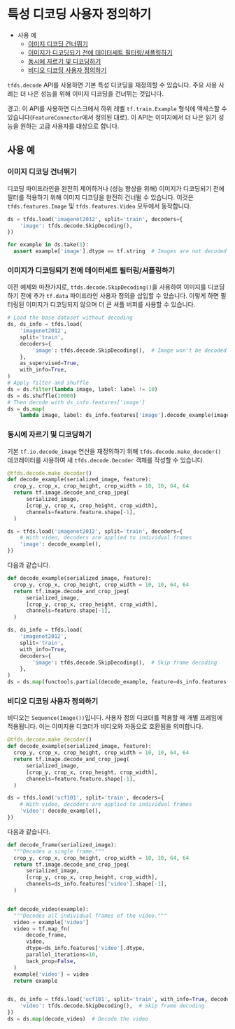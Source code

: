 # 특성 디코딩 사용자 정의하기

- 사용 예
    - [이미지 디코딩 건너뛰기](#skipping-the-image-decoding)
    - [이미지가 디코딩되기 전에 데이터세트 필터링/셔플링하기](#filtershuffle-dataset-before-images-get-decoded)
    - [ 동시에 자르기 및 디코딩하기](#cropping-and-decoding-at-the-same-time)
    - [비디오 디코딩 사용자 정의하기](#customizing-video-decoding)

`tfds.decode` API를 사용하면 기본 특성 디코딩을 재정의할 수 있습니다. 주요 사용 사례는 더 나은 성능을 위해 이미지 디코딩을 건너뛰는 것입니다.

경고: 이 API를 사용하면 디스크에서 하위 레벨 `tf.train.Example` 형식에 액세스할 수 있습니다(`FeatureConnector`에서 정의된 대로). 이 API는 이미지에서 더 나은 읽기 성능을 원하는 고급 사용자를 대상으로 합니다.

## 사용 예

### 이미지 디코딩 건너뛰기

디코딩 파이프라인을 완전히 제어하거나 (성능 향상을 위해) 이미지가 디코딩되기 전에 필터를 적용하기 위해 이미지 디코딩을 완전히 건너뛸 수 있습니다. 이것은 `tfds.features.Image` 및 `tfds.features.Video` 모두에서 동작합니다.

```python
ds = tfds.load('imagenet2012', split='train', decoders={
    'image': tfds.decode.SkipDecoding(),
})

for example in ds.take(1):
  assert example['image'].dtype == tf.string  # Images are not decoded
```

### 이미지가 디코딩되기 전에 데이터세트 필터링/셔플링하기

이전 예제와 마찬가지로, `tfds.decode.SkipDecoding()`을 사용하여 이미지를 디코딩하기 전에 추가 `tf.data` 파이프라인 사용자 정의을 삽입할 수 있습니다. 이렇게 하면 필터링된 이미지가 디코딩되지 않으며 더 큰 셔플 버퍼를 사용할 수 있습니다.

```python
# Load the base dataset without decoding
ds, ds_info = tfds.load(
    'imagenet2012',
    split='train',
    decoders={
        'image': tfds.decode.SkipDecoding(),  # Image won't be decoded here
    },
    as_supervised=True,
    with_info=True,
)
# Apply filter and shuffle
ds = ds.filter(lambda image, label: label != 10)
ds = ds.shuffle(10000)
# Then decode with ds_info.features['image']
ds = ds.map(
    lambda image, label: ds_info.features['image'].decode_example(image), label)
```

### 동시에 자르기 및 디코딩하기

기본 `tf.io.decode_image` 연산을 재정의하기 위해 `tfds.decode.make_decoder()` 데코레이터를 사용하여 새 `tfds.decode.Decoder` 객체를 작성할 수 있습니다.

```python
@tfds.decode.make_decoder()
def decode_example(serialized_image, feature):
  crop_y, crop_x, crop_height, crop_width = 10, 10, 64, 64
  return tf.image.decode_and_crop_jpeg(
      serialized_image,
      [crop_y, crop_x, crop_height, crop_width],
      channels=feature.feature.shape[-1],
  )

ds = tfds.load('imagenet2012', split='train', decoders={
    # With video, decoders are applied to individual frames
    'image': decode_example(),
})
```

다음과 같습니다.

```python
def decode_example(serialized_image, feature):
  crop_y, crop_x, crop_height, crop_width = 10, 10, 64, 64
  return tf.image.decode_and_crop_jpeg(
      serialized_image,
      [crop_y, crop_x, crop_height, crop_width],
      channels=feature.shape[-1],
  )

ds, ds_info = tfds.load(
    'imagenet2012',
    split='train',
    with_info=True,
    decoders={
        'image': tfds.decode.SkipDecoding(),  # Skip frame decoding
    },
)
ds = ds.map(functools.partial(decode_example, feature=ds_info.features['image']))
```

### 비디오 디코딩 사용자 정의하기

비디오는 `Sequence(Image())`입니다. 사용자 정의 디코더를 적용할 때 개별 프레임에 적용됩니다. 이는 이미지용 디코더가 비디오와 자동으로 호환됨을 의미합니다.

```python
@tfds.decode.make_decoder()
def decode_example(serialized_image, feature):
  crop_y, crop_x, crop_height, crop_width = 10, 10, 64, 64
  return tf.image.decode_and_crop_jpeg(
      serialized_image,
      [crop_y, crop_x, crop_height, crop_width],
      channels=feature.feature.shape[-1],
  )

ds = tfds.load('ucf101', split='train', decoders={
    # With video, decoders are applied to individual frames
    'video': decode_example(),
})
```

다음과 같습니다.

```python
def decode_frame(serialized_image):
  """Decodes a single frame."""
  crop_y, crop_x, crop_height, crop_width = 10, 10, 64, 64
  return tf.image.decode_and_crop_jpeg(
      serialized_image,
      [crop_y, crop_x, crop_height, crop_width],
      channels=ds_info.features['video'].shape[-1],
  )


def decode_video(example):
  """Decodes all individual frames of the video."""
  video = example['video']
  video = tf.map_fn(
      decode_frame,
      video,
      dtype=ds_info.features['video'].dtype,
      parallel_iterations=10,
      back_prop=False,
  )
  example['video'] = video
  return example


ds, ds_info = tfds.load('ucf101', split='train', with_info=True, decoders={
    'video': tfds.decode.SkipDecoding(),  # Skip frame decoding
})
ds = ds.map(decode_video)  # Decode the video
```

